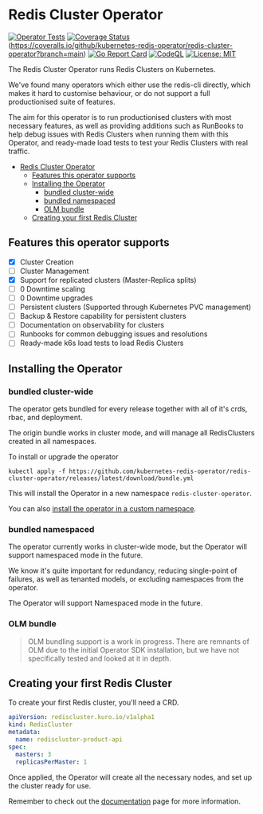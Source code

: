 # Redis Cluster Operator

[![Operator Tests](https://github.com/kubernetes-redis-operator/redis-cluster-operator/actions/workflows/operator.yml/badge.svg)](https://github.com/kubernetes-redis-operator/redis-cluster-operator/actions/workflows/operator.yml)  [![Coverage Status](https://coveralls.io/repos/github/kubernetes-redis-operator/redis-cluster-operator/badge.svg?branch=main)](https://coveralls.io/github/kubernetes-redis-operator/redis-cluster-operator?branch=main)  (https://coveralls.io/github/kubernetes-redis-operator/redis-cluster-operator?branch=main)   [![Go Report Card](https://goreportcard.com/badge/github.com/kubernetes-redis-operator/redis-cluster-operator)](https://goreportcard.com/report/github.com/kubernetes-redis-operator/redis-cluster-operator)   [![CodeQL](https://github.com/kubernetes-redis-operator/redis-cluster-operator/actions/workflows/codeql.yml/badge.svg)](https://github.com/kubernetes-redis-operator/redis-cluster-operator/actions/workflows/codeql.yml)   [![License: MIT](https://img.shields.io/badge/License-MIT-yellow.svg)](https://opensource.org/licenses/MIT)

The Redis Cluster Operator runs Redis Clusters on Kubernetes.

We've found many operators which either use the redis-cli directly, which makes it hard to customise
behaviour, or do not support a full productionised suite of features.

The aim for this operator is to run productionised clusters with most necessary features, 
as well as providing additions such as RunBooks to help debug issues with Redis Clusters 
when running them with this Operator, and ready-made load tests to test your Redis Clusters with real traffic.

- [Redis Cluster Operator](#redis-cluster-operator)
  - [Features this operator supports](#features-this-operator-supports)
  - [Installing the Operator](#installing-the-operator)
    - [bundled cluster-wide](#bundled-cluster-wide)
    - [bundled namespaced](#bundled-namespaced)
    - [OLM bundle](#olm-bundle)
  - [Creating your first Redis Cluster](#creating-your-first-redis-cluster)

## Features this operator supports
- [x] Cluster Creation
- [ ] Cluster Management
- [x] Support for replicated clusters (Master-Replica splits)
- [ ] 0 Downtime scaling
- [ ] 0 Downtime upgrades
- [ ] Persistent clusters (Supported through Kubernetes PVC management)
- [ ] Backup & Restore capability for persistent clusters
- [ ] Documentation on observability for clusters
- [ ] Runbooks for common debugging issues and resolutions
- [ ] Ready-made k6s load tests to load Redis Clusters

## Installing the Operator

### bundled cluster-wide

The operator gets bundled for every release together with all of it's crds, rbac, and deployment.

The origin bundle works in cluster mode, and will manage all RedisClusters created in all namespaces. 

To install or upgrade the operator 
```shell
kubectl apply -f https://github.com/kubernetes-redis-operator/redis-cluster-operator/releases/latest/download/bundle.yml
```

This will install the Operator in a new namespace `redis-cluster-operator`. 

You can also [install the operator in a custom namespace](./docs/installing-in-a-custom-namespace.md).

### bundled namespaced

The operator currently works in cluster-wide mode, but the Operator will support namespaced mode in the future.

We know it's quite important for redundancy, reducing single-point of failures, 
as well as tenanted models, or excluding namespaces from the operator.

The Operator will support Namespaced mode in the future.

### OLM bundle

> OLM bundling support is a work in progress. 
> There are remnants of OLM due to the initial Operator SDK installation, 
> but we have not specifically tested and looked at it in depth.

## Creating your first Redis Cluster

To create your first Redis cluster, you'll need a CRD.

```yaml
apiVersion: rediscluster.kuro.io/v1alpha1
kind: RedisCluster
metadata:
  name: rediscluster-product-api
spec:
  masters: 3
  replicasPerMaster: 1
```

Once applied, the Operator will create all the necessary nodes, and set up the cluster ready for use.

Remember to check out the [documentation](./docs/home.md) page for more information.
